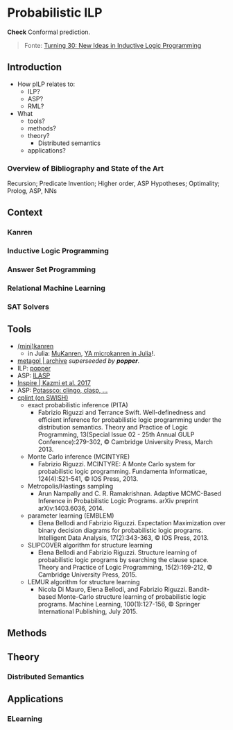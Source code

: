 # Probabilistic ILP

**Check** Conformal prediction.

> Fonte: [Turning 30: New Ideas in Inductive Logic Programming](https://arxiv.org/abs/2002.11002)

## Introduction

- How pILP relates to:
  - ILP?
  - ASP?
  - RML?
- What 
  - tools?
  - methods?
  - theory?
    - Distributed semantics
  - applications?

### Overview of Bibliography and State of the Art

Recursion; Predicate Invention; Higher order, ASP Hypotheses; Optimality; Prolog, ASP, NNs 

## Context

### Kanren

### Inductive Logic Programming

### Answer Set Programming

### Relational Machine Learning

### SAT Solvers

## Tools

- [(mini)kanren](http://minikanren.org/)
  - in Julia: [MuKanren](https://github.com/latticetower/MuKanren.jl), [YA microkanren in Julia](https://www.philipzucker.com/yet-another-microkanren-in-julia/)!.
- [metagol | archive](https://github.com/metagol/metagol) _superseeded by **popper**._
- ILP: [popper](https://github.com/logic-and-learning-lab/Popper)
- ASP: [ILASP](https://github.com/ilaspltd/ILASP-releases)
- [Inspire | Kazmi et al. 2017]()
- ASP: [Potassco: clingo, clasp, ...](https://potassco.org/)
- [cplint (on SWISH)](http://cplint.ml.unife.it/)
  - exact probabilistic inference (PITA)
    - Fabrizio Riguzzi and Terrance Swift. Well-definedness and efficient inference for probabilistic logic programming under the distribution semantics. Theory and Practice of Logic Programming, 13(Special Issue 02 - 25th Annual GULP Conference):279-302, © Cambridge University Press, March 2013.
  - Monte Carlo inference (MCINTYRE) 
    - Fabrizio Riguzzi. MCINTYRE: A Monte Carlo system for probabilistic logic programming. Fundamenta Informaticae, 124(4):521-541, © IOS Press, 2013.
  - Metropolis/Hastings sampling
    - Arun Nampally and C. R. Ramakrishnan. Adaptive MCMC-Based Inference in Probabilistic Logic Programs. arXiv preprint arXiv:1403.6036, 2014.
  - parameter learning (EMBLEM)
    - Elena Bellodi and Fabrizio Riguzzi. Expectation Maximization over binary decision diagrams for probabilistic logic programs. Intelligent Data Analysis, 17(2):343-363, © IOS Press, 2013.
  - SLIPCOVER algorithm for structure learning
    - Elena Bellodi and Fabrizio Riguzzi. Structure learning of probabilistic logic programs by searching the clause space. Theory and Practice of Logic Programming, 15(2):169-212, © Cambridge University Press, 2015.
  - LEMUR algorithm for structure learning
    - Nicola Di Mauro, Elena Bellodi, and Fabrizio Riguzzi. Bandit-based Monte-Carlo structure learning of probabilistic logic programs. Machine Learning, 100(1):127-156, © Springer International Publishing, July 2015.

## Methods

## Theory

### Distributed Semantics

## Applications

### ELearning
